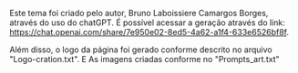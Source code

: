 Este tema foi criado pelo autor, Bruno Laboissiere Camargos Borges, através do uso do chatGPT. É possível acessar a geração através do link: https://chat.openai.com/share/7e950e02-8ed5-4a62-a1f4-633e6526bf8f.

Além disso, o logo da página foi gerado conforme descrito no arquivo "Logo-cration.txt". E As imagens criadas conforme no "Prompts_art.txt"